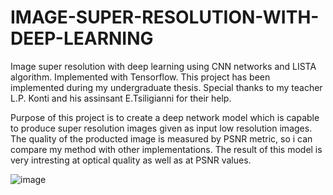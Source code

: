 # IMAGE-SUPER-RESOLUTION-WITH-DEEP-LEARNING
Image super resolution with deep learning using CNN networks and LISTA algorithm. Implemented with Tensorflow. 
This project has been implemented during my undergraduate thesis. Special thanks to my teacher L.P. Konti and his assinsant E.Tsiligianni for their help. 

Purpose of this project is to create a deep network model which is capable to produce super resolution images given as input low resolution images. The quality of the producted image is measured by PSNR metric, so i can compare my method with other implementations. The result of this model is very intresting  at optical quality as well as at PSNR values.


![image](https://user-images.githubusercontent.com/17177043/194942633-b7e7fa22-d288-49bd-85b6-fbea3614aaef.png)

